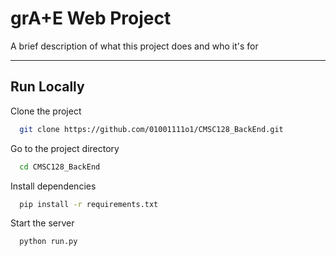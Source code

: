 
# grA+E Web Project

A brief description of what this project does and who it's for

----

## Run Locally

Clone the project

```bash
  git clone https://github.com/01001111o1/CMSC128_BackEnd.git
```

Go to the project directory

```bash
  cd CMSC128_BackEnd
```

Install dependencies

```bash
  pip install -r requirements.txt
```

Start the server

```bash
  python run.py
```


